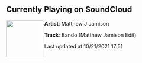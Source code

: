 ## Currently Playing on SoundCloud

[<img align="left" width="100" src="https://i1.sndcdn.com/artworks-OHmzQw7Z5Yzg0V8F-ZUu3vw-t500x500.jpg">](https://soundcloud.com/matthew-j-jamison/bando-matthew-jamison-edit?in=zethus-suen/sets/october-2021)

**Artist**: Matthew J Jamison 

**Track**: Bando (Matthew Jamison Edit)

Last updated at 10/21/2021 17:51

